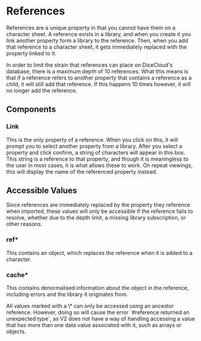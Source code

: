 # References

References are a unique property in that you cannot have them on a character sheet. A reference exists in a library, and when you create it you link another property form a library to the reference. Then, when you add that reference to a character sheet, it gets immediately replaced with the property linked to it.

<p class="hint warning">
In order to limit the strain that references can place on DiceCloud's database, there is a maximum depth of 10 references. What this means is that if a reference refers to another property that contains a reference as a child, it will still add that reference. If this happens 10 times however, it will no longer add the reference.
</p>

## Components

### Link

This is the only property of a reference. When you click on this, it will prompt you to select another property from a library. After you select a property and click confirm, a string of characters will appear in this box. This string is a reference to that property, and though it is meaningless to the user in most cases, it is what allows these to work. On repeat viewings, this will display the name of the referenced property instead.

## Accessible Values

<p class="hint info">
Since references are immediately replaced by the property they reference when imported, these values will only be accessible if the reference fails to resolve, whether due to the depth limit, a missing library subscription, or other reasons.
</p>

### ref\*

This contains an object, which replaces the reference when it is added to a character.

### cache\*

This contains denormalised information about the object in the reference, including errors and the library it originates from.

<p class="hint warning">
All values marked with a \* can only be accessed using an ancestor reference. However, doing so will cause the error `#reference returned an unexpected type`, as V2 does not have a way of handling accessing a value that has more than one data value associated with it, such as arrays or objects.
</p>

